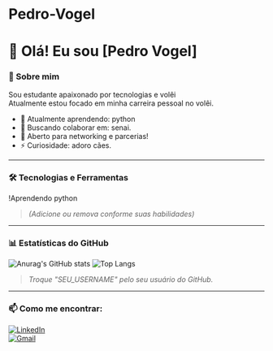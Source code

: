 # Pedro-Vogel
# 👋 Olá! Eu sou [Pedro Vogel]

### 🚀 Sobre mim
Sou estudante apaixonado por tecnologias e volêi  
Atualmente estou focado em minha carreira pessoal no volêi.

- 🌱 Atualmente aprendendo: python
- 👯 Buscando colaborar em: senai.
- 🤝 Aberto para networking e parcerias!
- ⚡ Curiosidade: adoro cães.
---

### 🛠️ Tecnologias e Ferramentas

!Aprendendo python

> *(Adicione ou remova conforme suas habilidades)*

---

### 📊 Estatísticas do GitHub

![Anurag's GitHub stats](https://github-readme-stats.vercel.app/api?username=SEU_USERNAME&show_icons=true&theme=radical)
![Top Langs](https://github-readme-stats.vercel.app/api/top-langs/?username=SEU_USERNAME&layout=compact&theme=radical)

> *Troque "SEU_USERNAME" pelo seu usuário do GitHub.*

---

### 📫 Como me encontrar:

[![LinkedIn](https://img.shields.io/badge/-LinkedIn-blue?style=flat-square&logo=linkedin&logoColor=white)](https://linkedin.com/in/SEU_LINKEDIN)  
[![Gmail](https://img.shields.io/badge/-Email-c14438?style=flat-square&logo=Gmail&logoColor=white)](mailto:croquetedaquebrada@gmail.com)  



